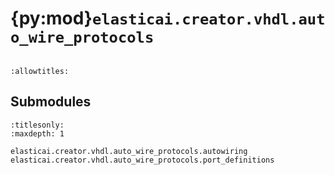 # {py:mod}`elasticai.creator.vhdl.auto_wire_protocols`

```{py:module} elasticai.creator.vhdl.auto_wire_protocols
```

```{autodoc2-docstring} elasticai.creator.vhdl.auto_wire_protocols
:allowtitles:
```

## Submodules

```{toctree}
:titlesonly:
:maxdepth: 1

elasticai.creator.vhdl.auto_wire_protocols.autowiring
elasticai.creator.vhdl.auto_wire_protocols.port_definitions
```
